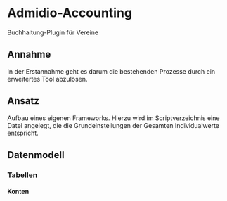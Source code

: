# Admidio-Accounting
Buchhaltung-Plugin für Vereine
## Annahme
In der Erstannahme geht es darum die bestehenden Prozesse durch ein erweitertes Tool abzulösen.
## Ansatz
Aufbau eines eigenen Frameworks. Hierzu wird im Scriptverzeichnis eine Datei angelegt, die die Grundeinstellungen der Gesamten Individualwerte entspricht.
## Datenmodell

### Tabellen

#### Konten

